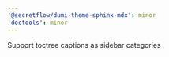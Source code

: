 ```yaml
---
'@secretflow/dumi-theme-sphinx-mdx': minor
'doctools': minor
---
```


Support toctree captions as sidebar categories
